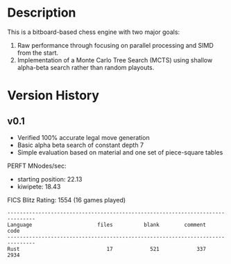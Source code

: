 # Description

This is a bitboard-based chess engine with two major goals:

1. Raw performance through focusing on parallel processing and SIMD from the start.
2. Implementation of a Monte Carlo Tree Search (MCTS) using shallow alpha-beta search rather than random playouts.

# Version History
## v0.1

* Verified 100% accurate legal move generation
* Basic alpha beta search of constant depth 7
* Simple evaluation based on material and one set of piece-square tables

PERFT MNodes/sec:
* starting position: 22.13
* kiwipete: 18.43

FICS Blitz Rating: 1554 (16 games played)

```
-------------------------------------------------------------------------------
Language                     files          blank        comment           code
-------------------------------------------------------------------------------
Rust                            17            521            337           2934
```
